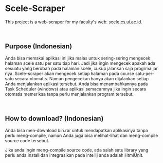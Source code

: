 # Scele-Scraper

This project is a web-scraper for my faculty's web: scele.cs.ui.ac.id. 
  
<br/>

Purpose (Indonesian)
---

Anda bisa memakai aplikasi ini jika malas untuk sering-sering mengecek halaman scele satu per satu tiap hari. Jadi jika ingin mengecek apakah ada sesuatu yang berubah pada halaman scele, 
cukup jalankan saja progrma jar nya.  Scele-scraper akan mengecek setiap halaman pada course satu-per-satu secara otomatis. Namun pengecekan hanya akan dijalankan setiap
Anda menjalankan aplikasi tersebut. Anda bisa menambahkannya pada Task Scheduler (windows) atau aplikasi semacamnya jika ingin secara otomatis memeriksa tanpa perlu menjalankan
program tersebut.

<br/>

How to download? (Indonesian)
---

Anda bisa men-download bin.rar untuk mendapatkan aplikasinya tanpa perlu meng-compile, namun Anda juga bisa melihat-lihat dan meng-compile source code tersebut. 

Jika anda ingin meng-compile source code, ada salah satu library yang perlu anda install dan integrasikan pada intellij anda adalah HtmlUnit.
